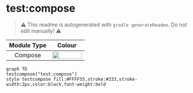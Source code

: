 # test:compose
> :warning: This readme is autogenerated with `gradle generateReadme`. Do not edit manually! :warning:

| Module Type | Colour |
|:--:|:--:|
| Compose | <img src="https://img.shields.io/badge/-%20-FFFF55?style=flat-square" height="20" width="80"> |

```mermaid
graph TD
testcompose["test:compose"]
style testcompose fill:#FFFF55,stroke:#333,stroke-width:2px,color:black,font-weight:bold
```
